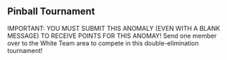 Pinball Tournament
--------
IMPORTANT:  YOU MUST SUBMIT THIS ANOMALY (EVEN WITH A BLANK MESSAGE) TO RECEIVE POINTS FOR THIS ANOMAY!  Send one member over to the White Team area to compete in this double-elimination tournament!  
